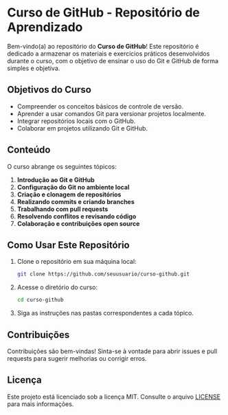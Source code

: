 # Curso de GitHub - Repositório de Aprendizado

Bem-vindo(a) ao repositório do **Curso de GitHub**! Este repositório é dedicado a armazenar os materiais e exercícios práticos desenvolvidos durante o curso, com o objetivo de ensinar o uso do Git e GitHub de forma simples e objetiva.

## Objetivos do Curso

- Compreender os conceitos básicos de controle de versão.
- Aprender a usar comandos Git para versionar projetos localmente.
- Integrar repositórios locais com o GitHub.
- Colaborar em projetos utilizando Git e GitHub.

## Conteúdo

O curso abrange os seguintes tópicos:

1. **Introdução ao Git e GitHub**
2. **Configuração do Git no ambiente local**
3. **Criação e clonagem de repositórios**
4. **Realizando commits e criando branches**
5. **Trabalhando com pull requests**
6. **Resolvendo conflitos e revisando código**
7. **Colaboração e contribuições open source**

## Como Usar Este Repositório

1. Clone o repositório em sua máquina local:

   ```bash
   git clone https://github.com/seuusuario/curso-github.git
   ```

2. Acesse o diretório do curso:

   ```bash
   cd curso-github
   ```

3. Siga as instruções nas pastas correspondentes a cada tópico.

## Contribuições

Contribuições são bem-vindas! Sinta-se à vontade para abrir issues e pull requests para sugerir melhorias ou corrigir erros.

## Licença

Este projeto está licenciado sob a licença MIT. Consulte o arquivo [LICENSE](LICENSE) para mais informações.